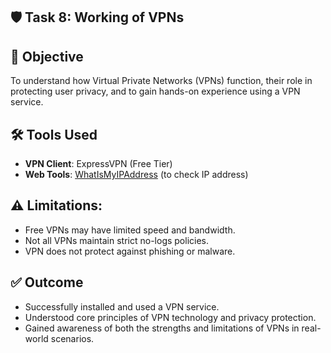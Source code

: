 ## 🛡️ Task 8: Working of VPNs

## 🎯 Objective
To understand how Virtual Private Networks (VPNs) function, their role in protecting user privacy, and to gain hands-on experience using a VPN service.


## 🛠️ Tools Used
- **VPN Client**: ExpressVPN (Free Tier)
- **Web Tools**: [WhatIsMyIPAddress](https://www.whatismyipaddress.com) (to check IP address)


## ⚠️ Limitations:
- Free VPNs may have limited speed and bandwidth.
- Not all VPNs maintain strict no-logs policies.
- VPN does not protect against phishing or malware.


## ✅ Outcome

- Successfully installed and used a VPN service.
- Understood core principles of VPN technology and privacy protection.
- Gained awareness of both the strengths and limitations of VPNs in real-world scenarios.


